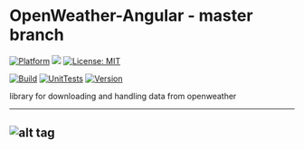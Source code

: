 # OpenWeather-Angular - master branch

[![Platform](https://img.shields.io/badge/platform-Angular-blue.svg)](https://angular.io/)
<a target="_blank" href="https://www.paypal.me/GuepardoApps" title="Donate using PayPal"><img src="https://img.shields.io/badge/paypal-donate-blue.svg" /></a>
[![License: MIT](https://img.shields.io/badge/License-MIT-blue.svg)](https://opensource.org/licenses/MIT)

[![Build](https://img.shields.io/badge/build-passing-green.svg)](https://github.com/OpenWeatherLib/OpenWeather-Angular/tree/master/src/)
[![UnitTests](https://img.shields.io/badge/UnitTests-passing-green.svg)](https://github.com/OpenWeatherLib/OpenWeather-Angular/tree/master/src/)
[![Version](https://img.shields.io/badge/version-v0.3.0.180923-green.svg)](https://github.com/OpenWeatherLib/OpenWeather-Angular/tree/master/src/)

library for downloading and handling data from openweather

---
![alt tag](https://github.com/OpenWeatherLib/OpenWeather-Angular/blob/master/screenshots/img001.png)
---
